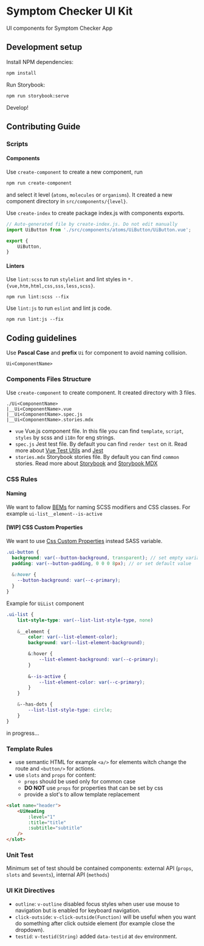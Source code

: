 # Symptom Checker UI Kit
UI components for Symptom Checker App
## Development setup

Install NPM dependencies:
``` bash
npm install
```
Run Storybook:
``` bash
npm run storybook:serve
```
Develop!
## Contributing Guide
### Scripts
#### Components
Use `create-component` to create a new component, run
``` bash
npm run create-component
```
and select it level (`atoms`, `molecules` or `organisms`). 
It created a new component directory in `src/components/{level}`.

Use `create-index` to create package index.js with components exports.
``` js
// Auto-generated file by create-index.js. Do not edit manually
import UiButton from './src/components/atoms/UiButton/UiButton.vue';

export {
    UiButton,
}
```
#### Linters
Use `lint:scss` to run `stylelint` and lint styles in `*.{vue,htm,html,css,sss,less,scss}`.
```
npm run lint:scss --fix
```

Use `lint:js` to run `eslint` and lint js code.
```
npm run lint:js --fix
```
## Coding guidelines
Use **Pascal Case** and **prefix** `Ui` for component to avoid naming collision.
```
Ui<ComponentName>
```
### Components Files Structure
Use `create-component` to create component. It created directory with 3 files.
```
./Ui<ComponentName>
|__Ui<ComponentName>.vue
|__Ui<ComponentName>.spec.js
|__Ui<ComponentName>.stories.mdx
```
- `vue` Vue.js component file. In this file you can find `template`, `script`, `styles`
  by scss and `i18n` for eng strings.
- `spec.js` Jest test file. By default you can find `render test` on it. Read more about
  [Vue Test Utils](https://vue-test-utils.vuejs.org/) and [Jest](https://jestjs.io/)
- `stories.mdx` Storybook stories file. By default you can find `common` stories. Read more about
  [Storybook](https://storybook.js.org/) and [Storybook MDX](https://storybook.js.org/docs/react/writing-docs/mdx)
### CSS Rules
#### Naming
We want to fallow [BEMs](http://getbem.com/introduction/) for naming SCSS modifiers and CSS classes.
For example `ui-list__element--is-active`
#### [WIP] CSS Custom Properties
We want to use [Css Custom Properties](https://developer.mozilla.org/en-US/docs/Web/CSS/--*) instead SASS variable.
``` scss
.ui-button {
  background: var(--button-background, transparent); // set empty variable
  padding: var(--button-padding, 0 0 0 8px); // or set default value
  
  &:hover {
    --button-background: var(--c-primary);
  }
}
```
Example for `UiList` component
``` scss
.ui-list {
    list-style-type: var(--list-list-style-type, none)
    
    &__element {
        color: var(--list-element-color);
        background: var(--list-element-background);

        &:hover {
            --list-element-background: var(--c-primary);
        }
        
        &--is-active {
            --list-element-color: var(--c-primary);
        }
    }

    &--has-dots {
        --list-list-style-type: circle;
    }
}
```
in progress...
### Template Rules
- use semantic HTML for example `<a/>` for elements witch change the route and `<button/>` for actions.
- use `slots` and `props` for content:
    - `props` should be used only for common case
    - **DO NOT** use `props` for properties that can be set by css
    - provide a slot's to allow template replacement
``` html
<slot name="header">
    <UiHeading 
        :level="1" 
        :title="title" 
        :subtitle="subtitle"
    />
</slot>
```
### Unit Test
Minimum set of test should be contained components: external API (`props`, `slots` and `$events`), internal API (`methods`)
### UI Kit Directives
- `outline`: `v-outline` disabled focus styles when user use mouse to navigation but is enabled for keyboard navigation.
- `click-outside`: `v-click-outside(Function)` will be useful when you want do something after click outside element (for example close the dropdown).
- `testid`: `v-testid(String)` added `data-testid` at `dev` environment.
